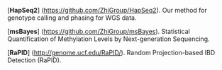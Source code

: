 
[**HapSeq2**] (https://github.com/ZhiGroup/HapSeq2). Our method for genotype calling and phasing for WGS data. 

[**msBayes**] (https://github.com/ZhiGroup/msBayes). Statistical Quantification of Methylation Levels by Next-generation Sequencing.
 
[**RaPID**] (http://genome.ucf.edu/RaPID/). Random Projection-based IBD Detection (RaPID).

 


